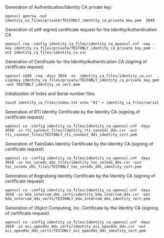 Generation of Authentication/Identity CA private key:

    openssl genrsa -out identity_ca_files/private/TESTONLY_identity_ca_private_key.pem  2048

Generation of self-signed certificate request for the Identity/Authentication CA

    openssl req -config identity_ca_files/identity_ca_openssl.cnf -new -key identity_ca_files/private/TESTONLY_identity_ca_private_key.pem -out identity_ca_files/identity_ca.csr

Generation of Certificate for the Identity/Authentication CA (signing of certificate request)

    openssl x509 -req -days 3650 -in  identity_ca_files/identity_ca.csr  -signkey identity_ca_files/private/TESTONLY_identity_ca_private_key.pem  -out TESTONLY_identity_ca_cert.pem

Initialization of Index and Serial number files

    touch identity_ca_files/index.txt echo "01" > identity_ca_files/serial


Generation of RTI Identity Certificate by the Identity CA (signing of certificate request)

    openssl ca -config identity_ca_files/identity_ca_openssl.cnf -days 3650 -in rti_connext_files/identity_rti_connext_dds.csr -out  rti_connext_files/TESTONLY_rti_connext_dds_identity_cert.pem		

Generation of TwinOaks Identity Certificate by the Identity CA (signing of certificate request)

    openssl ca -config identity_ca_files/identity_ca_openssl.cnf -days 3650 -in toc_coredx_dds_files/identity_toc_coredx_dds.csr -out  toc_coredx_dds_files/TESTONLY_toc_coredx_dds_identity_cert.pem

Generation of Kognsberg Identity Certificate by the Identity CA (signing of certificate request)

    openssl ca -config identity_ca_files/identity_ca_openssl.cnf -days 3650 -in kda_intercom_dds_certs/identity_kda_intercom_dds.csr -out kda_intercom_dds_certs/TESTONLY_kda_intercom_dds_identity_cert.pem

Generation of Object Computing, Inc. Certificate by the Identity CA (signing of certificate request)

    openssl ca -config identity_ca_files/identity_ca_openssl.cnf -days 3650 -in oci_opendds_dds_certs/identity_oci_opendds_dds.csr -out oci_opendds_dds_certs/TESTONLY_oci_opendds_dds_identity_cert.pem